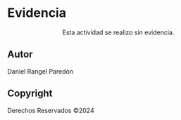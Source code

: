 # Evidencia
<p align="center">
    Esta actividad se realizo sin evidencia.
</p>

## Autor
Daniel Rangel Paredón

## Copyright
Derechos Reservados ©2024

